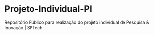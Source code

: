 # Projeto-Individual-PI
Repositório Público para realização do projeto individual de Pesquisa &amp; Inovação | SPTech
